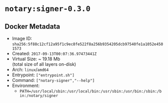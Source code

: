 # `notary:signer-0.3.0`

## Docker Metadata

- Image ID: `sha256:5f88c12cf12a95f1c9ec8fe522f8a256b9354205dcb97540fe1a1052e4501573`
- Created: `2017-09-13T00:07:36.97473441Z`
- Virtual Size: ~ 19.18 Mb  
  (total size of all layers on-disk)
- Arch: `linux`/`amd64`
- Entrypoint: `["entrypoint.sh"]`
- Command: `["notary-signer","--help"]`
- Environment:
  - `PATH=/usr/local/sbin:/usr/local/bin:/usr/sbin:/usr/bin:/sbin:/bin:/notary/signer`
